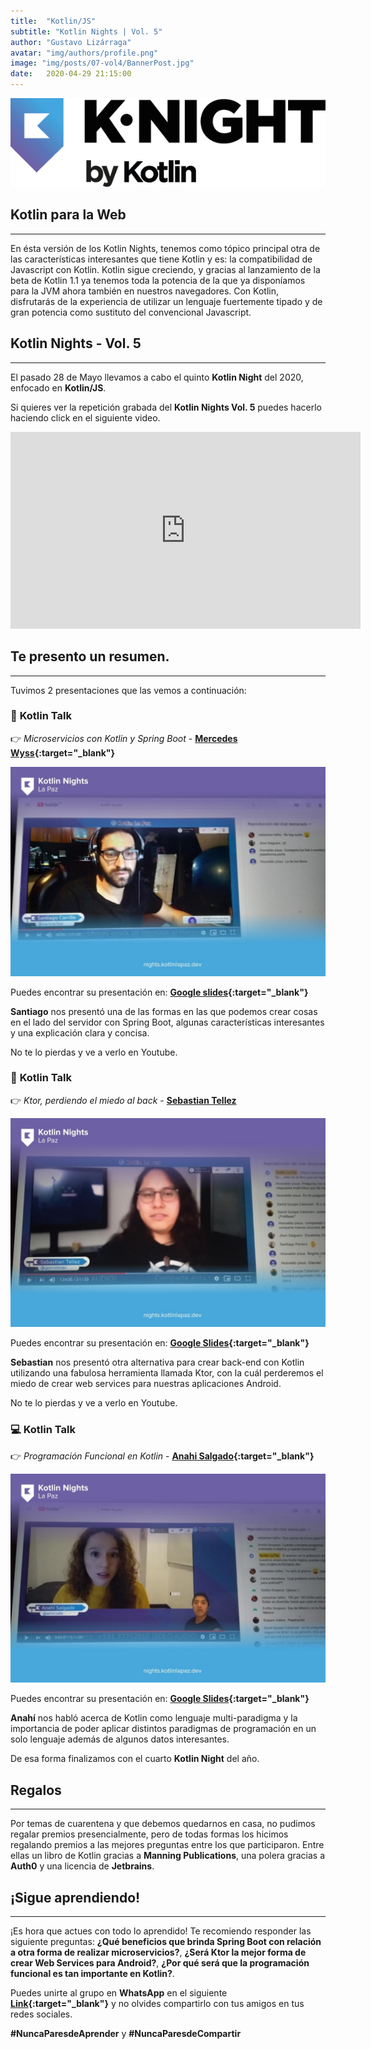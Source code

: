 ```yaml
---
title:  "Kotlin/JS"
subtitle: "Kotlin Nights | Vol. 5"
author: "Gustavo Lizárraga"
avatar: "img/authors/profile.png"
image: "img/posts/07-vol4/BannerPost.jpg"
date:   2020-04-29 21:15:00
---
```


<img src="img/knights/knightlogo.png" alt="K-Night" class="responsive-logo">

## **Kotlin para la Web**
---

En ésta versión de los Kotlin Nights, tenemos como tópico principal otra de las características interesantes que tiene Kotlin y es: la compatibilidad de Javascript con Kotlin. Kotlin sigue creciendo, y gracias al lanzamiento de la beta de Kotlin 1.1 ya tenemos toda la potencia de la que ya disponíamos para la JVM ahora también en nuestros navegadores. Con Kotlin, disfrutarás de la experiencia de utilizar un lenguaje fuertemente tipado y de gran potencia como sustituto del convencional Javascript.

## **Kotlin Nights - Vol. 5**
---

El pasado 28 de Mayo llevamos a cabo el quinto **Kotlin Night** del 2020, enfocado en **Kotlin/JS**.

Si quieres ver la repetición grabada del **Kotlin Nights Vol. 5** puedes hacerlo haciendo click en el siguiente video.

<div class="video-container">
<iframe width="560" height="315" src="https://www.youtube.com/embed/fszkFPavLqo" frameborder="0" allow="accelerometer; autoplay; encrypted-media; gyroscope; picture-in-picture" allowfullscreen></iframe></div>

## **Te presento un resumen.**
---
Tuvimos 2 presentaciones que las vemos a continuación:

### 📢 **Kotlin Talk**

👉 *Microservicios con Kotlin y Spring Boot* - **[Mercedes Wyss](https://twitter.com/sancarbar){:target="_blank"}**

<img src="img/posts/07-vol4/FotoSantiago.jpg" alt="Santiago Carrillo" class="responsive">

Puedes encontrar su presentación en: **[Google slides](https://docs.google.com/presentation/d/1gFymS5x8vHwNC3G0z54W3rI9QerNFS9-9mkydrUIfUA/edit#slide=id.p){:target="_blank"}**

**Santiago** nos presentó una de las formas en las que podemos crear cosas en el lado del servidor con Spring Boot, algunas características interesantes y una explicación clara y concisa.

No te lo pierdas y ve a verlo en Youtube.

### 📢 **Kotlin Talk**

👉 *Ktor, perdiendo el miedo al back* - **[Sebastian Tellez](https://twitter.com/gorrotowi)**

<img src="img/posts/07-vol4/FotoSebastian.jpg" alt="Sebatian Tellez" class="responsive">

Puedes encontrar su presentación en: **[Google Slides](https://drive.google.com/file/d/1cS9-HZ69IEqcodjP_tlmDLls2QM755B0/view){:target="_blank"}**

**Sebastian** nos presentó otra alternativa para crear back-end con Kotlin utilizando una fabulosa herramienta llamada Ktor, con la cuál perderemos el miedo de crear web services para nuestras aplicaciones Android.

No te lo pierdas y ve a verlo en Youtube.

### 💻 **Kotlin Talk**

👉 *Programación Funcional en Kotlin* - **[Anahi Salgado](https://twitter.com/anncode){:target="_blank"}**

<img src="img/posts/07-vol4/FotoAnahi.jpg" alt="Anahi Salgado" class="responsive">

Puedes encontrar su presentación en: **[Google Slides](https://docs.google.com/presentation/d/19SPq-Qw7k4T9GhrkVG8UQutIhooSJFfzyyZRSfCJMNQ/edit#slide=id.g840ddbfb08_0_356){:target="_blank"}**

**Anahí** nos habló acerca de Kotlin como lenguaje multi-paradigma y la importancia de poder aplicar distintos paradigmas de programación en un solo lenguaje además de algunos datos interesantes.

De esa forma finalizamos con el cuarto **Kotlin Night** del año.

## **Regalos**
---

Por temas de cuarentena y que debemos quedarnos en casa, no pudimos regalar premios presencialmente, pero de todas formas los hicimos regalando premios a las mejores preguntas entre los que participaron. Entre ellas un libro de Kotlin gracias a **Manning Publications**, una polera gracias a **Auth0** y una licencia de **Jetbrains**.

## **¡Sigue aprendiendo!**
---

¡Es hora que actues con todo lo aprendido!
Te recomiendo responder las siguiente preguntas:
**¿Qué beneficios que brinda Spring Boot con relación a otra forma de realizar microservicios?**, **¿Será Ktor la mejor forma de crear Web Services para Android?**, **¿Por qué será que la programación funcional es tan importante en Kotlin?**.

Puedes unirte al grupo en **WhatsApp** en el siguiente **[Link](https://chat.whatsapp.com/IB0gxV6ke1H2ilzitfwkas){:target="_blank"}** y no olvides compartirlo con tus amigos en tus redes sociales.

**#NuncaParesdeAprender** y **#NuncaParesdeCompartir**
